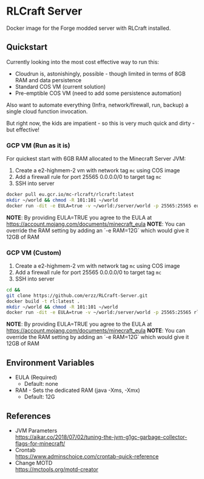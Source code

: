 # RLCraft Server

Docker image for the Forge modded server with RLCraft installed.

## Quickstart

Currently looking into the most cost effective way to run this:

* Cloudrun is, astonishingly, possible - though limited in terms of 8GB RAM and data persistence
* Standard COS VM (current solution)
* Pre-emptible COS VM (need to add some persistence automation)

Also want to automate everything (Infra, network/firewall, run, backup) a single cloud function invocation. 

But right now, the kids are impatient - so this is very much quick and dirty - but effective!

### GCP VM (Run as it is)

For quickest start with 6GB RAM allocated to the Minecraft Server JVM:

1. Create a e2-highmem-2 vm with network tag `mc` using COS image
1. Add a firewall rule for port 25565 0.0.0.0/0 to target tag `mc`
1. SSH into server
```bash
docker pull eu.gcr.io/mc-rlcraft/rlcraft:latest
mkdir ~/world && chmod -R 101:101 ~/world
docker run -dit -e EULA=true -v ~/world:/server/world -p 25565:25565 eu.gcr.io/mc-rlcraft/rlcraft:latest
```
**NOTE**: By providing EULA=TRUE you agree to the EULA at https://account.mojang.com/documents/minecraft_eula
**NOTE**: You can override the RAM setting by adding an ´-e RAM=12G` which would give it 12GB of RAM
### GCP VM (Custom)

1. Create a e2-highmem-2 vm with network tag `mc` using COS image
1. Add a firewall rule for port 25565 0.0.0.0/0 to target tag `mc`
1. SSH into server
```bash
cd &&
git clone https://github.com/erzz/RLCraft-Server.git
docker build -t rl:latest .
mkdir ~/world && chmod -R 101:101 ~/world
docker run -dit -e EULA=true -v ~/world:/server/world -p 25565:25565 rl:latest
```
**NOTE**: By providing EULA=TRUE you agree to the EULA at https://account.mojang.com/documents/minecraft_eula
**NOTE**: You can override the RAM setting by adding an ´-e RAM=12G` which would give it 12GB of RAM

## Environment Variables
- EULA (Required)
  - Default: none
- RAM - Sets the dedicated RAM (java -Xms, -Xmx)
  - Default: 12G

## References
- JVM Parameters<br>
  https://aikar.co/2018/07/02/tuning-the-jvm-g1gc-garbage-collector-flags-for-minecraft/
- Crontab<br>
  https://www.adminschoice.com/crontab-quick-reference
- Change MOTD<br>
  https://mctools.org/motd-creator
